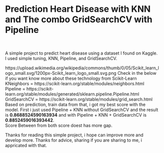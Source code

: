 <h1>Prediction Heart Disease with KNN and The combo GridSearchCV with Pipeline</h1>
<br>
<p>A simple project to predict heart disease using a dataset I found on Kaggle. I used simple tuning, KNN, Pipeline, and GridSearchCV.</p>
https://upload.wikimedia.org/wikipedia/commons/thumb/0/05/Scikit_learn_logo_small.svg/1200px-Scikit_learn_logo_small.svg.png
Check in the below if you want know more about these technology from Scikit-Learn
KNeighbors = https://scikit-learn.org/stable/modules/neighbors.html
Pipeline = https://scikit-learn.org/stable/modules/generated/sklearn.pipeline.Pipeline.html
GridSearchCV = https://scikit-learn.org/stable/modules/grid_search.html
<br>
Based on prediction, train data from that, i got my best score with the model.
First i just used Pipeline + KNN without GridSearchCV and the result is <b>0.8688524590163934</b>
and with Pipeline + KNN + GridSearchCV is <b>0.8852459016393442</b>.
<br>
Score Between from both score doest has more gap.

Thanks for reading this simple project, i hope can improve more and develop more.
Thanks for advice, sharing if you are sharing to me, i appricated with that.

